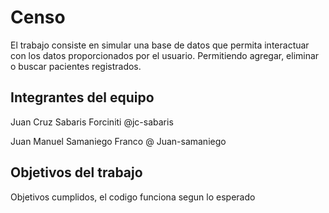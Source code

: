 # Censo

El trabajo consiste en simular una base de datos que permita interactuar con los datos proporcionados por el usuario. Permitiendo agregar, eliminar o buscar pacientes registrados.

## Integrantes del equipo

Juan Cruz Sabaris Forciniti @jc-sabaris

Juan Manuel Samaniego Franco @ Juan-samaniego

## Objetivos del trabajo

Objetivos cumplidos, el codigo funciona segun lo esperado
